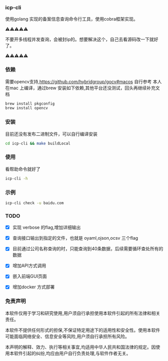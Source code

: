 ### icp-cli
使用golang 实现的备案信息查询命令行工具，使用cobra框架实现。

⚠️⚠️⚠️⚠️⚠️    

不要开多线程并发查询，会被封ip的。想要解决这个，自己去看源码改一下就好了。

⚠️⚠️⚠️⚠️⚠️

### 依赖
需要opencv支持,https://github.com/hybridgroup/gocv#macos 自行参考
本人在mac 上编译，通过brew 安装如下依赖,其他平台还没测试，回头再继续补充文档

```bash
brew install pkgconfig
brew install opencv
```

### 安装
目前还没有发布二进制文件，可以自行编译安装
```bash
cd icp-cli && make buildLocal
```

### 使用
看帮助命令就好了
```bash
icp-cli -h
```

### 示例
```bash
icp-cli check -u baidu.com
```

### TODO
- [x] 实现 verbose 的flag,增加详细输出
- [x] 查询接口输出到指定的文件，也就是 oyaml,ojson,ocsv 三个flag
- [x] 目前通过公司名称查询的时，只能查询到40条数据，后续需要循环查处所有的数据
- [x] 增加API方式调用
- [x] 嵌入前端GUI页面
- [x] 增加docker 方式部署


### 免责声明

本软件仅用于学习和研究使用,用户须自行承担使用本软件引起的所有法律和相关责任。

本软件不提供任何形式的担保,不保证特定用途下的适用性和安全性。使用本软件可能面临网络安全、信息安全等风险,用户须自行承担所有风险。

本声明的解释、效力、执行等相关事宜,均适用中华人民共和国法律的规定。因使用本软件引起的纠纷,均应由用户自行负责处理,与软件作者无关。